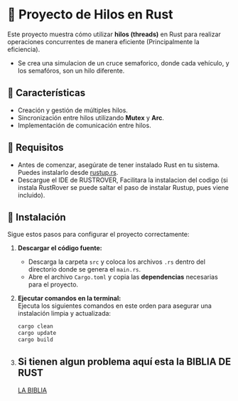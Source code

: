 # 🦀 Proyecto de Hilos en Rust  

Este proyecto muestra cómo utilizar **hilos (threads)** en Rust para realizar operaciones concurrentes de manera eficiente (Principalmente la eficiencia). 
- Se crea una simulacion de un cruce semaforico, donde cada vehículo, y los semafóros, son un hilo diferente.
  
## 📌 Características  
- Creación y gestión de múltiples hilos.  
- Sincronización entre hilos utilizando **Mutex** y **Arc**.  
- Implementación de comunicación entre hilos.  

## 🚀 Requisitos  
- Antes de comenzar, asegúrate de tener instalado Rust en tu sistema. Puedes instalarlo desde [rustup.rs](https://rustup.rs/).  
- Descargue el IDE de RUSTROVER, Facilitara la instalacion del codigo (si instala RustRover se puede saltar el paso de instalar Rustup, pues viene incluido). 

## 📂 Instalación  
Sigue estos pasos para configurar el proyecto correctamente:  

1. **Descargar el código fuente:**  
   - Descarga la carpeta `src` y coloca los archivos `.rs` dentro del directorio donde se genera el `main.rs`.  
   - Abre el archivo `Cargo.toml` y copia las **dependencias** necesarias para el proyecto.  

2. **Ejecutar comandos en la terminal:**  
   Ejecuta los siguientes comandos en este orden para asegurar una instalación limpia y actualizada:  
   ```bash
   cargo clean
   cargo update
   cargo build
3. **Si tienen algun problema aquí esta la BIBLIA DE RUST**
   -
   [LA BIBLIA](https://doc.rust-lang.org/error_codes/error-index.html)
